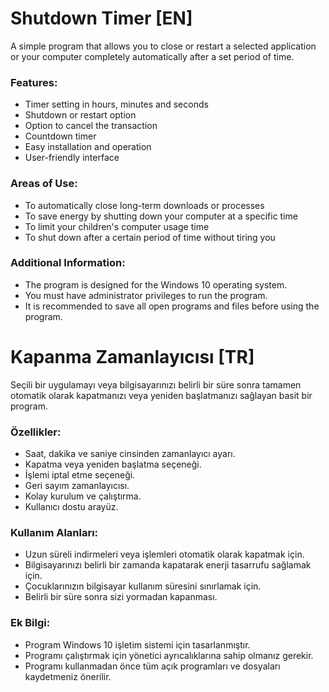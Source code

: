 <h1>Shutdown Timer [EN]</h1>

<p>A simple program that allows you to close or restart a selected application or your computer completely automatically after a set period of time.</p>

<h3>Features:</h3>
<ul>
	<li>Timer setting in hours, minutes and seconds</li>
	<li>Shutdown or restart option</li>
	<li>Option to cancel the transaction</li>
	<li>Countdown timer</li>
	<li>Easy installation and operation</li>
	<li>User-friendly interface</li>
</ul>

<h3>Areas of Use:</h3>
<ul>
	<li>To automatically close long-term downloads or processes</li>
	<li>To save energy by shutting down your computer at a specific time</li>
	<li>To limit your children's computer usage time</li>
	<li>To shut down after a certain period of time without tiring you</li>
</ul>

<h3>Additional Information:</h3>
<ul>
	<li>The program is designed for the Windows 10 operating system.</li>
	<li>You must have administrator privileges to run the program.</li>
	<li>It is recommended to save all open programs and files before using the program.</li>
</ul>



<h1>Kapanma Zamanlayıcısı [TR]</h1>

<p>Seçili bir uygulamayı veya bilgisayarınızı belirli bir süre sonra tamamen otomatik olarak kapatmanızı veya yeniden başlatmanızı sağlayan basit bir program.</p>

<h3>Özellikler:</h3>
<ul>
	<li>Saat, dakika ve saniye cinsinden zamanlayıcı ayarı.</li>
	<li>Kapatma veya yeniden başlatma seçeneği.</li>
	<li>İşlemi iptal etme seçeneği.</li>
	<li>Geri sayım zamanlayıcısı.</li>
	<li>Kolay kurulum ve çalıştırma.</li>
	<li>Kullanıcı dostu arayüz.</li>
</ul>

<h3>Kullanım Alanları:</h3>
<ul>
	<li>Uzun süreli indirmeleri veya işlemleri otomatik olarak kapatmak için.</li>
	<li>Bilgisayarınızı belirli bir zamanda kapatarak enerji tasarrufu sağlamak için.</li>
	<li>Çocuklarınızın bilgisayar kullanım süresini sınırlamak için.</li>
	<li>Belirli bir süre sonra sizi yormadan kapanması.</li>
</ul>

<h3>Ek Bilgi:</h3>
<ul>
	<li>Program Windows 10 işletim sistemi için tasarlanmıştır.</li>
	<li>Programı çalıştırmak için yönetici ayrıcalıklarına sahip olmanız gerekir.</li>
	<li>Programı kullanmadan önce tüm açık programları ve dosyaları kaydetmeniz önerilir.</li>
</ul>
